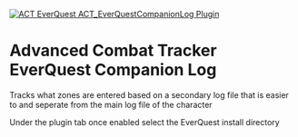 [![ACT EverQuest ACT_EverQuestCompanionLog Plugin](https://github.com/Freemania-Inc/AdvancedEverQuestCombatTrackerCompanionLog/actions/workflows/build-plugin.yml/badge.svg?branch=EverQuestCompanionLog)](https://github.com/Freemania-Inc/AdvancedEverQuestCombatTrackerCompanionLog/actions/workflows/build-plugin.yml)

# Advanced Combat Tracker EverQuest Companion Log

Tracks what zones are entered based on a secondary log file that is easier to and seperate from the main log file of the character

Under the plugin tab once enabled select the EverQuest install directory

